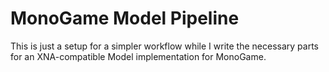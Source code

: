 MonoGame Model Pipeline
================================

This is just a setup for a simpler workflow while I write the necessary parts for an XNA-compatible Model implementation for MonoGame.

